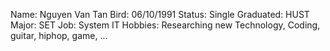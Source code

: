 Name: Nguyen Van Tan
Bird: 06/10/1991
Status: Single
Graduated: HUST
Major: SET
Job: System IT
Hobbies: Researching new Technology, Coding, guitar, hiphop, game, ...
